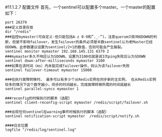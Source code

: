 #11.1.2.7	配置文件
首先，一个sentinel可以配置多个master。一个master的配置如下：

	port 26379
	###定义目录存放
	dir "/redis"
	###监控mymaster(可自定义-但只能包括A-z 0-9和”._-”)，注意quorum只影响ODOWN的判断，但是不影响failover，发生failover的条件必须是半数sentinel认为老Master已经ODOWN。此参数建议设置为sentinel/2+1的数值，否则可能会产生脑裂。
	sentinel monitor mymaster 192.168.145.131 6379 2
	###mymaster多久不响应认为SDOWN，设置为3100也就是说3次ping失败后认为SDOWN
	sentinel down-after-milliseconds mymaster 3100
	###如果在该时间（ms）内未能完成failover操作，则认为该failover失败
	sentinel failover-timeout mymaster 15000
	
	###在执行故障转移时， 最多可以有多少个从Redis实例在同步新的主实例， 在从Redis实例较多的情况下这个数字越小，同步的时间越长，完成故障转移所需的时间就越长
	sentinel parallel-syncs mymaster 1
	
	###reconfig的时候执行的脚本（选配）
	sentinel client-reconfig-script mymaster /redis/script/failover.sh
	
	###出现任何sentinel在warning事件时候执行的脚本（选配）
	sentinel notification-script mymaster  /redis/script/notify.sh
	
	####日志位置
	logfile "/redis/log/sentinel.log"
